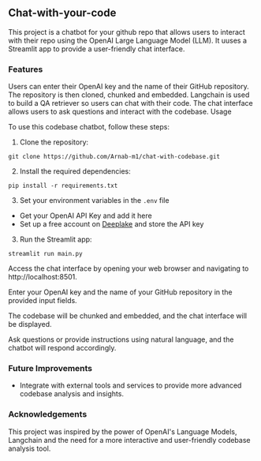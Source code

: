 ## Chat-with-your-code

This project is a chatbot for your github repo that allows users to interact with their repo using the OpenAI Large Language Model (LLM). It uuses a Streamlit app to provide a user-friendly chat interface.

### Features
Users can enter their OpenAI key and the name of their GitHub repository.
The repository is then cloned, chunked and embedded. Langchain is used to build a QA retriever so users can chat with their code. 
The chat interface allows users to ask questions and interact with the codebase.
Usage

To use this codebase chatbot, follow these steps:

1. Clone the repository:

```git clone https://github.com/Arnab-m1/chat-with-codebase.git```

2. Install the required dependencies:

```pip install -r requirements.txt```

3. Set your environment variables in the `.env` file
* Get your OpenAI API Key and add it here
* Set up a free account on [Deeplake](https://www.deeplake.ai) and store the API key 

3. Run the Streamlit app:

```streamlit run main.py```


Access the chat interface by opening your web browser and navigating to http://localhost:8501.

Enter your OpenAI key and the name of your GitHub repository in the provided input fields.

The codebase will be chunked and embedded, and the chat interface will be displayed.

Ask questions or provide instructions using natural language, and the chatbot will respond accordingly.

### Future Improvements
* Integrate with external tools and services to provide more advanced codebase analysis and insights.

### Acknowledgements
This project was inspired by the power of OpenAI's Language Models, Langchain and the need for a more interactive and user-friendly codebase analysis tool.


